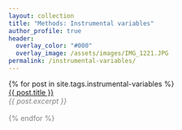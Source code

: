 ```yaml
---
layout: collection
title: "Methods: Instrumental variables"
author_profile: true
header:  
  overlay_color: "#000"
  overlay_image: /assets/images/IMG_1221.JPG
permalink: /instrumental-variables/
---
```


<dl>
  {% for post in site.tags.instrumental-variables %}
       <dt><a href="{{ post.url }}">{{ post.title }}</a></dt>
       <font color="gray"><em>{{ post.excerpt }}<br></em>
       <br>
  {% endfor %}


